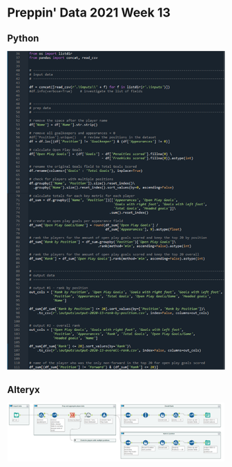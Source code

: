 # Preppin' Data 2021 Week 13

## Python
<a href="preppin-data-2021-13.py">
<img src="img-python-code-2021-13.png?raw=true" alt="Python code">
</a>

## Alteryx
<a href="/preppin-data-2021-13.yxmd">
<img src="img-alteryx-2021-13.png?raw=true" alt="Alteryx workflow">
</a>